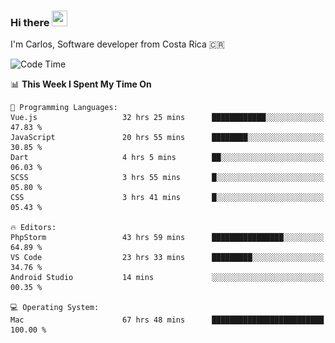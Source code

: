 ### Hi there <img src="https://media.giphy.com/media/hvRJCLFzcasrR4ia7z/giphy.gif" width="25px" height="25px">

I'm Carlos, Software developer from Costa Rica 🇨🇷

[//]: # (<a href="https://app.daily.dev/carum98"><img src="https://github.com/carum98/carum98/blob/main/devcard.svg" width="400" alt="Carlos Umaña Acevedo's Dev Card"/></a>)


<!--START_SECTION:waka-->
![Code Time](http://img.shields.io/badge/Code%20Time-10%2C758%20hrs%2039%20mins-blue)

📊 **This Week I Spent My Time On** 

```text
💬 Programming Languages: 
Vue.js                   32 hrs 25 mins      ████████████░░░░░░░░░░░░░   47.83 % 
JavaScript               20 hrs 55 mins      ████████░░░░░░░░░░░░░░░░░   30.85 % 
Dart                     4 hrs 5 mins        ██░░░░░░░░░░░░░░░░░░░░░░░   06.03 % 
SCSS                     3 hrs 55 mins       █░░░░░░░░░░░░░░░░░░░░░░░░   05.80 % 
CSS                      3 hrs 41 mins       █░░░░░░░░░░░░░░░░░░░░░░░░   05.43 % 

🔥 Editors: 
PhpStorm                 43 hrs 59 mins      ████████████████░░░░░░░░░   64.89 % 
VS Code                  23 hrs 33 mins      █████████░░░░░░░░░░░░░░░░   34.76 % 
Android Studio           14 mins             ░░░░░░░░░░░░░░░░░░░░░░░░░   00.35 % 

💻 Operating System: 
Mac                      67 hrs 48 mins      █████████████████████████   100.00 % 
```


<!--END_SECTION:waka-->

